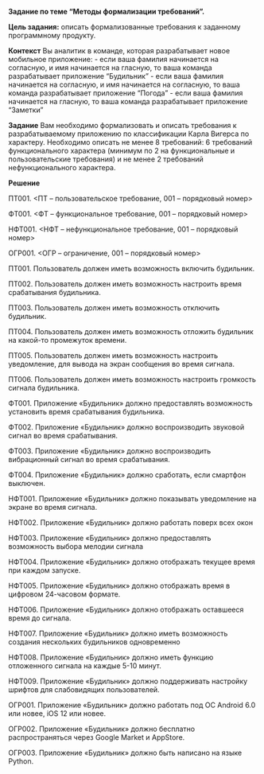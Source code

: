 ﻿**Задание по теме “Методы формализации требований”.**

**Цель задания:** описать формализованные требования к заданному программному продукту.

**Контекст**
Вы аналитик в команде, которая разрабатывает новое мобильное приложение:
\- если ваша фамилия начинается на согласную, и имя начинается на гласную, то ваша команда разрабатывает приложение “Будильник”
\- если ваша фамилия начинается на согласную, и имя начинается на согласную, то ваша команда разрабатывает приложение “Погода”
\- если ваша фамилия начинается на гласную, то ваша команда разрабатывает приложение “Заметки”

**Задание**
Вам необходимо формализовать и описать требования к разрабатываемому приложению по классификации Карла Вигерса по характеру.
Необходимо описать не менее 8 требований: 6 требований функционального характера (минимум по 2 на функциональные и пользовательские требования) и не менее 2 требований нефункционального характера.

**Решение**

ПТ001. <ПТ – пользовательское требование, 001 – порядковый номер>

ФТ001. <ФТ – функциональное требование, 001 – порядковый номер>

НФТ001. <НФТ – нефункциональное требование, 001 – порядковый номер>

ОГР001. <ОГР – ограничение, 001 – порядковый номер>

ПТ001. Пользователь должен иметь возможность включить будильник.

ПТ002. Пользователь должен иметь возможность настроить время срабатывания будильника.

ПТ003. Пользователь должен иметь возможность отключить будильник.

ПТ004. Пользователь должен иметь возможность отложить будильник на какой-то промежуток времени.

ПТ005. Пользователь должен иметь возможность настроить уведомление, для вывода на экран сообщения во время сигнала.

ПТ006. Пользователь должен иметь возможность настроить громкость сигнала будильника.

ФТ001. Приложение «Будильник»  должно предоставлять возможность установить время срабатывания будильника. 

ФТ002. Приложение «Будильник»  должно воспроизводить звуковой сигнал во время срабатывания. 

ФТ003. Приложение «Будильник»  должно воспроизводить вибрационный сигнал во время срабатывания. 

ФТ004. Приложение «Будильник»  должно сработать, если смартфон выключен.

НФТ001. Приложение «Будильник»  должно показывать уведомление на экране во время сигнала.

НФТ002. Приложение «Будильник»  должно работать поверх всех окон

НФТ003. Приложение «Будильник»  должно предоставлять возможность выбора мелодии сигнала

НФТ004. Приложение «Будильник»  должно отображать текущее время при каждом запуске. 

НФТ005. Приложение «Будильник»  должно отображать время в цифровом 24-часовом формате.

НФТ006. Приложение «Будильник»  должно отображать оставшееся время до сигнала.

НФТ007. Приложение «Будильник»  должно иметь возможность создания нескольких будильников одновременно

НФТ008. Приложение «Будильник»  должно иметь функцию отложенного сигнала на каждые 5-10 минут.

НФТ009. Приложение «Будильник»  должно поддерживать настройку шрифтов для слабовидящих пользователей.

ОГР001. Приложение «Будильник»  должно работать под ОС Android 6.0 или новее, iOS 12 или новее.

ОГР002. Приложение «Будильник»  должно бесплатно распространяться через Google Market и AppStore. 

ОГР003. Приложение «Будильник»  должно быть написано на языке Python. 

